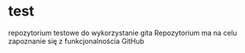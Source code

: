 # test
repozytorium testowe do wykorzystanie gita
Repozytorium ma na celu zapoznanie się z funkcjonalnościa GitHub 
